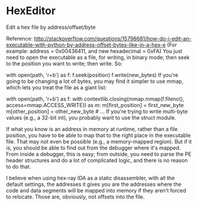 HexEditor
=========

Edit a hex file by address/offset/byte

Reference:
http://stackoverflow.com/questions/15798681/how-do-i-edit-an-executable-with-python-by-address-offset-bytes-like-in-a-hex-e
(For example: address = 0x00436411, and new hexadecimal = 0xFA)
You just need to open the executable as a file, for writing, in binary mode; then seek to the position you want to write; then write. So:

with open(path, 'r+b') as f:
    f.seek(position)
    f.write(new_bytes)
If you're going to be changing a lot of bytes, you may find it simpler to use mmap, which lets you treat the file as a giant list:

with open(path, 'r+b') as f:
    with contextlib.closing(mmap.mmap(f.fileno(), access=mmap.ACCESS_WRITE)) as m:
        m[first_position] = first_new_byte
        m[other_position] = other_new_byte
        # ...
If you're trying to write multi-byte values (e.g., a 32-bit int), you probably want to use the struct module.

If what you know is an address in memory at runtime, rather than a file position, you have to be able to map that to the right place in the executable file. That may not even be possible (e.g., a memory-mapped region). But if it is, you should be able to find out from the debugger where it's mapped. From inside a debugger, this is easy; from outside, you need to parse the PE header structures and do a lot of complicated logic, and there is no reason to do that.

I believe when using hex-ray IDA as a static disassembler, with all the default settings, the addresses it gives you are the addresses where the code and data segments will be mapped into memory if they aren't forced to relocate. Those are, obviously, not offsets into the file.

